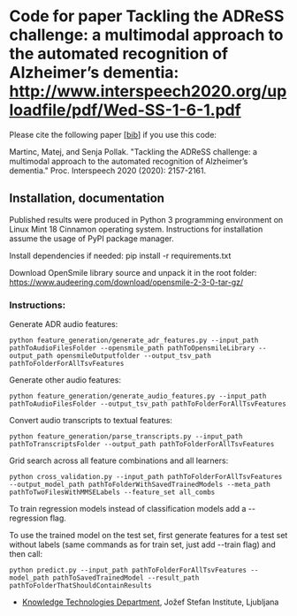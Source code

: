 # Code for paper Tackling the ADReSS challenge: a multimodal approach to the automated recognition of Alzheimer’s dementia: http://www.interspeech2020.org/uploadfile/pdf/Wed-SS-1-6-1.pdf #

Please cite the following paper [[bib](https://github.com/matejMartinc/ADReSSchallenge/bibtex.js)] if you use this code:

Martinc, Matej, and Senja Pollak. "Tackling the ADReSS challenge: a multimodal approach to the automated recognition of Alzheimer’s dementia." Proc. Interspeech 2020 (2020): 2157-2161.

## Installation, documentation ##

Published results were produced in Python 3 programming environment on Linux Mint 18 Cinnamon operating system. Instructions for installation assume the usage of PyPI package manager.<br/>

Install dependencies if needed: pip install -r requirements.txt

Download OpenSmile library source and unpack it in the root folder: https://www.audeering.com/download/opensmile-2-3-0-tar-gz/

### Instructions: ###

Generate ADR audio features:<br/>
```
python feature_generation/generate_adr_features.py --input_path pathToAudioFilesFolder --opensmile_path pathToOpensmileLibrary --output_path opensmileOutputfolder --output_tsv_path  pathToFolderForAllTsvFeatures
```

Generate other audio features:<br/>
```
python feature_generation/generate_audio_features.py --input_path pathToAudioFilesFolder --output_tsv_path pathToFolderForAllTsvFeatures
```

Convert audio transcripts to textual features:<br/>
```
python feature_generation/parse_transcripts.py --input_path pathToTranscriptsFolder --output_path pathToFolderForAllTsvFeatures
```

Grid search across all feature combinations and all learners:<br/>
```
python cross_validation.py --input_path pathToFolderForAllTsvFeatures --output_model_path pathToFolderWithSavedTrainedModels --meta_path pathToTwoFilesWithMMSELabels --feature_set all_combs
```

To train regression models instead of classification models add a --regression flag.<br/>

To use the trained model on the test set, first generate features for a test set without labels (same commands as for train set, just add --train flag) and then call:

```
python predict.py --input_path pathToFolderForAllTsvFeatures --model_path pathToSavedTrainedModel --result_path pathToFolderThatShouldContainResults
```

* [Knowledge Technologies Department](http://kt.ijs.si), Jožef Stefan Institute, Ljubljana
